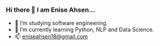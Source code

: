 ### Hi there 👋 I am Enise Ahsen...


- 🔭 I’m studying software engineering.
- 🌱 I’m currently learning Python, NLP and Data Science.
- 📫 eniseahsen18@gmail.com
